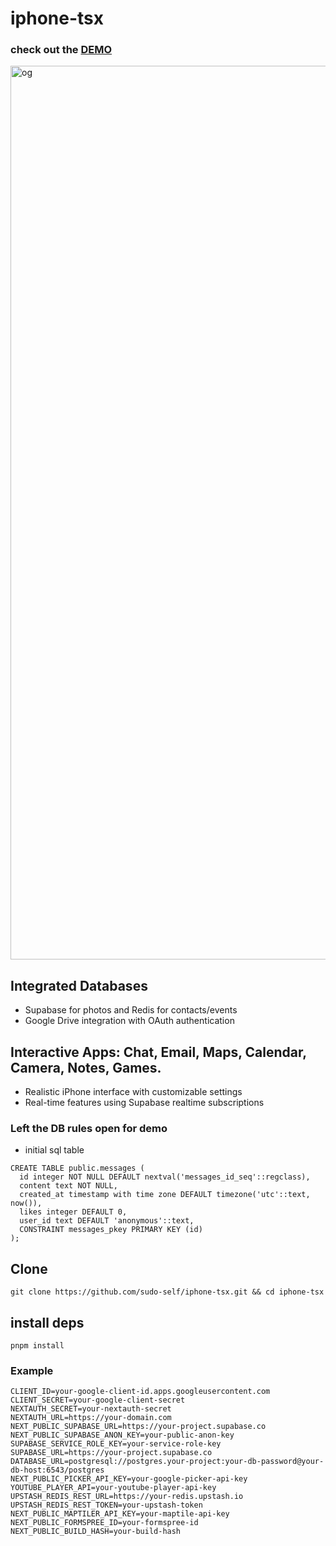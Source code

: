 # iphone-tsx

### check out the <a href="https://iphone.jessejesse.com">DEMO</a><br>

<img width="1430" alt="og" src="https://github.com/user-attachments/assets/e0f64669-bd15-4797-a28e-31c0a5f62997" />

## Integrated Databases

- Supabase for photos and Redis for contacts/events
- Google Drive integration with OAuth authentication
  
## Interactive Apps: Chat, Email, Maps, Calendar, Camera, Notes, Games.

- Realistic iPhone interface with customizable settings
- Real-time features using Supabase realtime subscriptions

### Left the DB rules open for demo

- initial sql table

```
CREATE TABLE public.messages (
  id integer NOT NULL DEFAULT nextval('messages_id_seq'::regclass),
  content text NOT NULL,
  created_at timestamp with time zone DEFAULT timezone('utc'::text, now()),
  likes integer DEFAULT 0,
  user_id text DEFAULT 'anonymous'::text,
  CONSTRAINT messages_pkey PRIMARY KEY (id)
);
```


## Clone

`git clone https://github.com/sudo-self/iphone-tsx.git && cd iphone-tsx`

## install deps

`pnpm install`

### Example

```
CLIENT_ID=your-google-client-id.apps.googleusercontent.com
CLIENT_SECRET=your-google-client-secret
NEXTAUTH_SECRET=your-nextauth-secret
NEXTAUTH_URL=https://your-domain.com
NEXT_PUBLIC_SUPABASE_URL=https://your-project.supabase.co
NEXT_PUBLIC_SUPABASE_ANON_KEY=your-public-anon-key
SUPABASE_SERVICE_ROLE_KEY=your-service-role-key
SUPABASE_URL=https://your-project.supabase.co
DATABASE_URL=postgresql://postgres.your-project:your-db-password@your-db-host:6543/postgres
NEXT_PUBLIC_PICKER_API_KEY=your-google-picker-api-key
YOUTUBE_PLAYER_API=your-youtube-player-api-key
UPSTASH_REDIS_REST_URL=https://your-redis.upstash.io
UPSTASH_REDIS_REST_TOKEN=your-upstash-token
NEXT_PUBLIC_MAPTILER_API_KEY=your-maptile-api-key
NEXT_PUBLIC_FORMSPREE_ID=your-formspree-id
NEXT_PUBLIC_BUILD_HASH=your-build-hash
```
